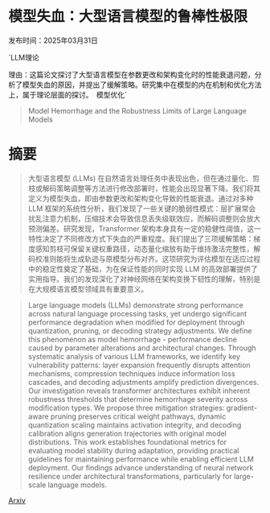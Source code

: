 # 模型失血：大型语言模型的鲁棒性极限

发布时间：2025年03月31日

`LLM理论

理由：这篇论文探讨了大型语言模型在参数更改和架构变化时的性能衰退问题，分析了模型失血的原因，并提出了缓解策略。研究集中在模型的内在机制和优化方法上，属于理论层面的探讨。` `模型优化`

> Model Hemorrhage and the Robustness Limits of Large Language Models

# 摘要

> 大型语言模型 (LLMs) 在自然语言处理任务中表现出色，但在通过量化、剪枝或解码策略调整等方法进行修改部署时，性能会出现显著下降。我们将其定义为模型失血，即由参数更改和架构变化导致的性能衰退。通过对多种 LLM 框架的系统性分析，我们发现了一些关键的脆弱性模式：层扩展常会扰乱注意力机制，压缩技术会导致信息丢失级联效应，而解码调整则会放大预测偏差。研究发现，Transformer 架构本身具有一定的稳健性阈值，这一特性决定了不同修改方式下失血的严重程度。我们提出了三项缓解策略：梯度感知剪枝可保留关键权重路径，动态量化缩放有助于维持激活完整性，解码校准则能将生成轨迹与原模型分布对齐。这项研究为评估模型在适应过程中的稳定性奠定了基础，为在保证性能的同时实现 LLM 的高效部署提供了实用指导。我们的发现深化了对神经网络在架构变换下韧性的理解，特别是在大规模语言模型领域具有重要意义。

> Large language models (LLMs) demonstrate strong performance across natural language processing tasks, yet undergo significant performance degradation when modified for deployment through quantization, pruning, or decoding strategy adjustments. We define this phenomenon as model hemorrhage - performance decline caused by parameter alterations and architectural changes. Through systematic analysis of various LLM frameworks, we identify key vulnerability patterns: layer expansion frequently disrupts attention mechanisms, compression techniques induce information loss cascades, and decoding adjustments amplify prediction divergences. Our investigation reveals transformer architectures exhibit inherent robustness thresholds that determine hemorrhage severity across modification types. We propose three mitigation strategies: gradient-aware pruning preserves critical weight pathways, dynamic quantization scaling maintains activation integrity, and decoding calibration aligns generation trajectories with original model distributions. This work establishes foundational metrics for evaluating model stability during adaptation, providing practical guidelines for maintaining performance while enabling efficient LLM deployment. Our findings advance understanding of neural network resilience under architectural transformations, particularly for large-scale language models.

[Arxiv](https://arxiv.org/abs/2503.23924)
